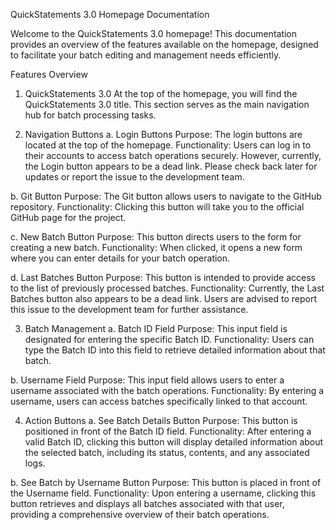 QuickStatements 3.0 Homepage Documentation

Welcome to the QuickStatements 3.0 homepage! This documentation provides an overview of the features available on the homepage, designed to facilitate your batch editing and management needs efficiently.

Features Overview

1. QuickStatements 3.0
   At the top of the homepage, you will find the QuickStatements 3.0 title. This section serves as the main navigation hub for batch processing tasks.

2. Navigation Buttons
   a. Login Buttons
   Purpose: The login buttons are located at the top of the homepage.
   Functionality: Users can log in to their accounts to access batch operations securely. However, currently, the Login button appears to be a dead link. Please check back later for updates or report the issue to the development team.

b. Git Button
Purpose: The Git button allows users to navigate to the GitHub repository.
Functionality: Clicking this button will take you to the official GitHub page for the project.

c. New Batch Button
Purpose: This button directs users to the form for creating a new batch.
Functionality: When clicked, it opens a new form where you can enter details for your batch operation.

d. Last Batches Button
Purpose: This button is intended to provide access to the list of previously processed batches.
Functionality: Currently, the Last Batches button also appears to be a dead link. Users are advised to report this issue to the development team for further assistance.

3. Batch Management
   a. Batch ID Field
   Purpose: This input field is designated for entering the specific Batch ID.
   Functionality: Users can type the Batch ID into this field to retrieve detailed information about that batch.

b. Username Field
Purpose: This input field allows users to enter a username associated with the batch operations.
Functionality: By entering a username, users can access batches specifically linked to that account.

4. Action Buttons
   a. See Batch Details Button
   Purpose: This button is positioned in front of the Batch ID field.
   Functionality: After entering a valid Batch ID, clicking this button will display detailed information about the selected batch, including its status, contents, and any associated logs.

b. See Batch by Username Button
Purpose: This button is placed in front of the Username field.
Functionality: Upon entering a username, clicking this button retrieves and displays all batches associated with that user, providing a comprehensive overview of their batch operations.
